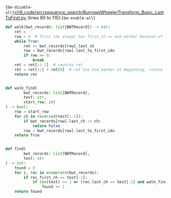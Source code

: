 `{bm-disable-all}`[ch9_code/src/sequence_search/BurrowsWheelerTransform_Basic_LastToFirst.py](ch9_code/src/sequence_search/BurrowsWheelerTransform_Basic_LastToFirst.py) (lines 80 to 115):`{bm-enable-all}`

```python
def walk(bwt_records: list[BWTRecord]) -> str:
    ret = ''
    row = 0  # first idx always has first_ch == end_marker because of the lexicographical sorting
    while True:
        ret += bwt_records[row].last_ch
        row = bwt_records[row].last_to_first_idx
        if row == 0:
            break
    ret = ret[::-1]  # reverse ret
    ret = ret[1:] + ret[0]  # ret has end_marker at beginning, rotate it to end
    return ret


def walk_find(
        bwt_records: list[BWTRecord],
        test: str,
        start_row: int
) -> bool:
    row = start_row
    for ch in reversed(test[:-1]):
        if bwt_records[row].last_ch != ch:
            return False
        row = bwt_records[row].last_to_first_idx
    return True


def find(
        bwt_records: list[BWTRecord],
        test: str
) -> int:
    found = 0
    for i, rec in enumerate(bwt_records):
        if rec.first_ch == test[-1]:
            if len(test) == 1 or (rec.last_ch == test[-2] and walk_find(bwt_records, test, i)):
                found += 1
    return found
```